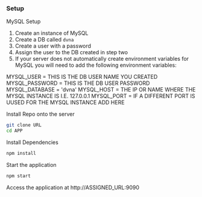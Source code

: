 ### Setup

MySQL Setup
1. Create an instance of MySQL
2. Create a DB called `dvna`
3. Create a user with a password
4. Assign the user to the DB created in step two
5. If your server does not automatically create environment variables for MySQL
you will need to add the following environment variables:

MYSQL_USER = THIS IS THE DB USER NAME YOU CREATED
MYSQL_PASSWORD = THIS IS THE DB USER PASSWORD
MYSQL_DATABASE = 'dvna'
MYSQL_HOST = THE IP OR NAME WHERE THE MYSQL INSTANCE IS I.E. 127.0.0.1
MYSQL_PORT = IF A DIFFERENT PORT IS UUSED FOR THE MYSQL INSTANCE ADD HERE

Install Repo onto the server
```bash
git clone URL
cd APP
```

Install Dependencies
```bash
npm install
```

Start the application
```bash
npm start
```

Access the application at http://ASSIGNED_URL:9090
